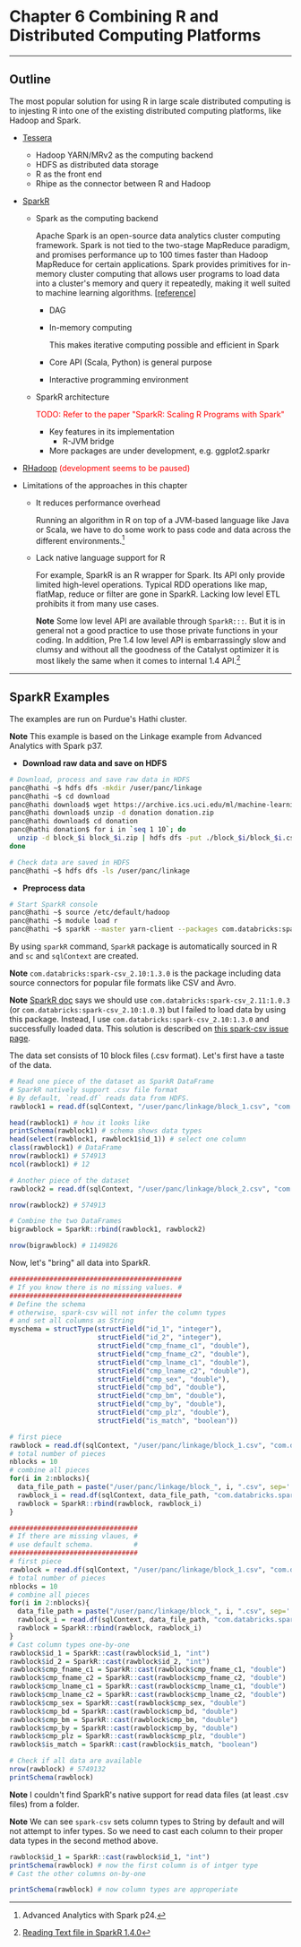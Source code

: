 
# Chapter 6 Combining R and Distributed Computing Platforms

---

## Outline

The most popular solution for using R in large scale distributed computing is to injesting R into one of the existing distributed computing platforms, like Hadoop and Spark.

- [Tessera](http://tessera.io/)
  - Hadoop YARN/MRv2 as the computing backend
  - HDFS as distributed data storage
  - R as the front end
  - Rhipe as the connector between R and Hadoop

- [SparkR](https://spark.apache.org/docs/latest/sparkr.html)
  - Spark as the computing backend
    
    Apache Spark is an open-source data analytics cluster computing framework. Spark is not tied to the two-stage MapReduce paradigm, and promises performance up to 100 times faster than Hadoop MapReduce for certain applications. Spark provides primitives for in-memory cluster computing that allows user programs to load data into a cluster's memory and query it repeatedly, making it well suited to machine learning algorithms. [[reference](https://www.rcac.purdue.edu/compute/hathi/guide/#run_hadoop_examples_spark)]
    
    * DAG
    * In-memory computing
      
      This makes iterative computing possible and efficient in Spark
      
    * Core API (Scala, Python) is general purpose
    * Interactive programming environment

  - SparkR architecture

    <font color='red'>TODO: Refer to the paper "SparkR: Scaling R Programs with Spark"</font>

    * Key features in its implementation 
      +  R-JVM bridge
    * More packages are under development, e.g. ggplot2.sparkr

- [RHadoop](https://github.com/RevolutionAnalytics/RHadoop/wiki) <font color='red'>(development seems to be paused)</font>

- Limitations of the approaches in this chapter
  * It reduces performance overhead

    Running an algorithm in R on top of a JVM-based language like Java or Scala, we have to do some work to pass code and data across the different environments.[^R-JVM_overhead]
    
  * Lack native language support for R

    For example, SparkR is an R wrapper for Spark. Its API only provide limited high-level operations. Typical RDD operations like map, flatMap, reduce or filter are gone in SparkR. Lacking low level ETL prohibits it from many use cases.
    
    **Note** Some low level API are available through `SparkR:::`. But it is in general not a good practice to use those private functions in your coding. In addition, Pre 1.4 low level API is embarrassingly slow and clumsy and without all the goodness of the Catalyst optimizer it is most likely the same when it comes to internal 1.4 API.[^SparkR_low_level_api_slow]


[^R-JVM_overhead]: Advanced Analytics with Spark p24.
[^SparkR_low_level_api_slow]: [Reading Text file in SparkR 1.4.0](http://stackoverflow.com/questions/31157649/reading-text-file-in-sparkr-1-4-0)

---

## SparkR Examples

The examples are run on Purdue's Hathi cluster.

**Note** This example is based on the Linkage example from Advanced Analytics with Spark p37.

- **Download raw data and save on HDFS**

```bash  
# Download, process and save raw data in HDFS
panc@hathi ~$ hdfs dfs -mkdir /user/panc/linkage
panc@hathi ~$ cd download
panc@hathi download$ wget https://archive.ics.uci.edu/ml/machine-learning-databases/00210/donation.zip
panc@hathi download$ unzip -d donation donation.zip
panc@hathi download$ cd donation 
panc@hathi donation$ for i in `seq 1 10`; do 
  unzip -d block_$i block_$i.zip | hdfs dfs -put ./block_$i/block_$i.csv /user/panc/linkage 
done

# Check data are saved in HDFS
panc@hathi ~$ hdfs dfs -ls /user/panc/linkage
```

- **Preprocess data**

```bash
# Start SparkR console
panc@hathi ~$ source /etc/default/hadoop
panc@hathi ~$ module load r
panc@hathi ~$ sparkR --master yarn-client --packages com.databricks:spark-csv_2.10:1.3.0
```

By using `sparkR` command, `SparkR` package is automatically sourced in R and `sc` and `sqlContext` are created.

**Note** `com.databricks:spark-csv_2.10:1.3.0` is the package including data source connectors for popular file formats like CSV and Avro. 

**Note** [SparkR doc](https://spark.apache.org/docs/latest/sparkr.html#from-data-sources) says we should use `com.databricks:spark-csv_2.11:1.0.3` (or `com.databricks:spark-csv_2.10:1.0.3`) but I failed to load data by using this package. Instead, I use `com.databricks:spark-csv_2.10:1.3.0` and successfully loaded data. This solution is described on [this spark-csv issue page](https://github.com/databricks/spark-csv/issues/206#issuecomment-197403908).

The data set consists of 10 block files (.csv format). Let's first have a taste of the data.

```r
# Read one piece of the dataset as SparkR DataFrame
# SparkR natively support .csv file format
# By default, `read.df` reads data from HDFS.
rawblock1 = read.df(sqlContext, "/user/panc/linkage/block_1.csv", "com.databricks.spark.csv", header="true") 

head(rawblock1) # how it looks like
printSchema(rawblock1) # schema shows data types
head(select(rawblock1, rawblock1$id_1)) # select one column
class(rawblock1) # DataFrame
nrow(rawblock1) # 574913
ncol(rawblock1) # 12

# Another piece of the dataset
rawblock2 = read.df(sqlContext, "/user/panc/linkage/block_2.csv", "com.databricks.spark.csv", header="true") 

nrow(rawblock2) # 574913

# Combine the two DataFrames
bigrawblock = SparkR::rbind(rawblock1, rawblock2)

nrow(bigrawblock) # 1149826
```

Now, let's "bring" all data into SparkR.

```r
###########################################
# If you know there is no missing values. #
###########################################
# Define the schema
# otherwise, spark-csv will not infer the column types
# and set all columns as String
myschema = structType(structField("id_1", "integer"),
                      structField("id_2", "integer"),
                      structField("cmp_fname_c1", "double"),
                      structField("cmp_fname_c2", "double"),
                      structField("cmp_lname_c1", "double"),
                      structField("cmp_lname_c2", "double"),
                      structField("cmp_sex", "double"),
                      structField("cmp_bd", "double"),
                      structField("cmp_bm", "double"),
                      structField("cmp_by", "double"),
                      structField("cmp_plz", "double"),
                      structField("is_match", "boolean"))

# first piece
rawblock = read.df(sqlContext, "/user/panc/linkage/block_1.csv", "com.databricks.spark.csv", header="true", schema=myschema) 
# total number of pieces
nblocks = 10
# combine all pieces
for(i in 2:nblocks){
  data_file_path = paste("/user/panc/linkage/block_", i, ".csv", sep='')
  rawblock_i = read.df(sqlContext, data_file_path, "com.databricks.spark.csv", header="true", schema=myschema) 
  rawblock = SparkR::rbind(rawblock, rawblock_i)
}

################################
# If there are missing vlaues, #
# use default schema.          #
################################
# first piece
rawblock = read.df(sqlContext, "/user/panc/linkage/block_1.csv", "com.databricks.spark.csv", header="true") 
# total number of pieces
nblocks = 10
# combine all pieces
for(i in 2:nblocks){
  data_file_path = paste("/user/panc/linkage/block_", i, ".csv", sep='')
  rawblock_i = read.df(sqlContext, data_file_path, "com.databricks.spark.csv", header="true") 
  rawblock = SparkR::rbind(rawblock, rawblock_i)
}
# Cast column types one-by-one
rawblock$id_1 = SparkR::cast(rawblock$id_1, "int")
rawblock$id_2 = SparkR::cast(rawblock$id_2, "int")
rawblock$cmp_fname_c1 = SparkR::cast(rawblock$cmp_fname_c1, "double")
rawblock$cmp_fname_c2 = SparkR::cast(rawblock$cmp_fname_c2, "double")
rawblock$cmp_lname_c1 = SparkR::cast(rawblock$cmp_lname_c1, "double")
rawblock$cmp_lname_c2 = SparkR::cast(rawblock$cmp_lname_c2, "double")
rawblock$cmp_sex = SparkR::cast(rawblock$cmp_sex, "double")
rawblock$cmp_bd = SparkR::cast(rawblock$cmp_bd, "double")
rawblock$cmp_bm = SparkR::cast(rawblock$cmp_bm, "double")
rawblock$cmp_by = SparkR::cast(rawblock$cmp_by, "double")
rawblock$cmp_plz = SparkR::cast(rawblock$cmp_plz, "double")
rawblock$is_match = SparkR::cast(rawblock$is_match, "boolean")

# Check if all data are available
nrow(rawblock) # 5749132 
printSchema(rawblock)
```

**Note** I couldn't find SparkR's native support for read data files (at least .csv files) from a folder. 

**Note** We can see `spark-csv` sets column types to String by default and will not attempt to infer types. So we need to cast each column to their proper data types in the second method above.

```r
rawblock$id_1 = SparkR::cast(rawblock$id_1, "int")
printSchema(rawblock) # now the first column is of intger type
# Cast the other columns on-by-one

printSchema(rawblock) # now column types are approperiate
```


